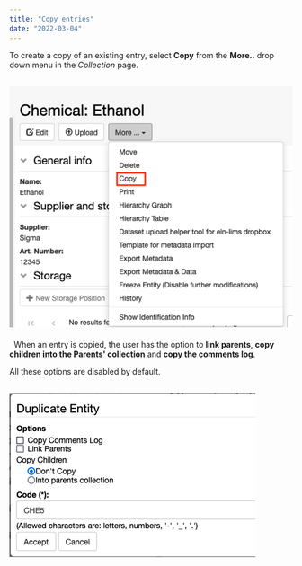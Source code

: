 ```yaml
---
title: "Copy entries"
date: "2022-03-04"
---
```


To create a copy of an existing entry, select **Copy** from the **More..** drop down menu in the _Collection_ page.

## ![](images/copy-menu.png)

  When an entry is copied, the user has the option to **link parents**, **copy children into the Parents' collection** and **copy the comments log**.

All these options are disabled by default.

## ![](images/copy-entry.png)
